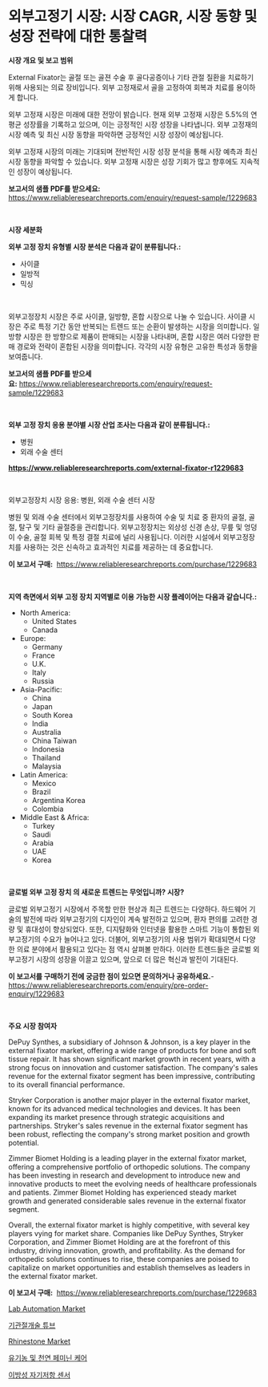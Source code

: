 <p><h1>외부고정기 시장: 시장 CAGR, 시장 동향 및 성장 전략에 대한 통찰력</h1></p><p><strong>시장 개요 및 보고 범위</strong></p>
<p><p>External Fixator는 골절 또는 골젼 수술 후 골다공증이나 기타 관절 질환을 치료하기 위해 사용되는 의료 장비입니다. 외부 고정재로서 골을 고정하여 회복과 치료를 용이하게 합니다.</p><p>외부 고정재 시장은 미래에 대한 전망이 밝습니다. 현재 외부 고정재 시장은 5.5%의 연평균 성장률을 기록하고 있으며, 이는 긍정적인 시장 성장을 나타냅니다. 외부 고정재의 시장 예측 및 최신 시장 동향을 파악하면 긍정적인 시장 성장이 예상됩니다.</p><p>외부 고정재 시장의 미래는 기대되며 전반적인 시장 성장 분석을 통해 시장 예측과 최신 시장 동향을 파악할 수 있습니다. 외부 고정재 시장은 성장 기회가 많고 향후에도 지속적인 성장이 예상됩니다.</p></p>
<p><strong>보고서의 샘플 PDF를 받으세요:</strong> <a href="https://www.reliableresearchreports.com/enquiry/request-sample/1229683">https://www.reliableresearchreports.com/enquiry/request-sample/1229683</a></p>
<p>&nbsp;</p>
<p><strong>시장 세분화</strong></p>
<p><strong>외부 고정 장치 유형별 시장 분석은 다음과 같이 분류됩니다.:</strong></p>
<p><ul><li>사이클</li><li>일방적</li><li>믹싱</li></ul></p>
<p>&nbsp;</p>
<p><p>외부고정장치 시장은 주로 사이클, 일방향, 혼합 시장으로 나눌 수 있습니다. 사이클 시장은 주로 특정 기간 동안 반복되는 트렌드 또는 순환이 발생하는 시장을 의미합니다. 일방향 시장은 한 방향으로 제품이 판매되는 시장을 나타내며, 혼합 시장은 여러 다양한 판매 경로와 전략이 혼합된 시장을 의미합니다. 각각의 시장 유형은 고유한 특성과 동향을 보여줍니다.</p></p>
<p><strong>보고서의 샘플 PDF를 받으세요:</strong>&nbsp;<a href="https://www.reliableresearchreports.com/enquiry/request-sample/1229683">https://www.reliableresearchreports.com/enquiry/request-sample/1229683</a></p>
<p>&nbsp;</p>
<p><strong> 외부 고정 장치 응용 분야별 시장 산업 조사는 다음과 같이 분류됩니다.:</strong></p>
<p><ul><li>병원</li><li>외래 수술 센터</li></ul></p>
<p><strong><a href="https://www.reliableresearchreports.com/external-fixator-r1229683">https://www.reliableresearchreports.com/external-fixator-r1229683</a></strong></p>
<p>&nbsp;</p>
<p><p>외부고정장치 시장 응용: 병원, 외래 수술 센터 시장</p><p>병원 및 외래 수술 센터에서 외부고정장치를 사용하여 수술 및 치료 중 환자의 골절, 골절, 탈구 및 기타 골절증을 관리합니다. 외부고정장치는 외상성 신경 손상, 무릎 및 엉덩이 수술, 골절 회복 및 특정 결절 치료에 널리 사용됩니다. 이러한 시설에서 외부고정장치를 사용하는 것은 신속하고 효과적인 치료를 제공하는 데 중요합니다.</p></p>
<p><strong>이 보고서 구매:</strong>&nbsp; <a href="https://www.reliableresearchreports.com/purchase/1229683">https://www.reliableresearchreports.com/purchase/1229683</a></p>
<p>&nbsp;</p>
<p><strong>지역 측면에서 외부 고정 장치 지역별로 이용 가능한 시장 플레이어는 다음과 같습니다.:</strong></p>
<p><ul>
    <li>
        North America:
        <ul>
            <li>United States</li>
            <li>Canada</li>
        </ul>
    </li>
    <li>
        Europe:
        <ul>
            <li>Germany</li>
            <li>France</li>
            <li>U.K.</li>
            <li>Italy</li>
            <li>Russia</li>
        </ul>
    </li>
    <li>
        Asia-Pacific:
        <ul>
            <li>China</li>
            <li>Japan</li>
            <li>South Korea</li>
            <li>India</li>
            <li>Australia</li>
            <li>China Taiwan</li>
            <li>Indonesia</li>
            <li>Thailand</li>
            <li>Malaysia</li>
        </ul>
    </li>
    <li>
        Latin America:
        <ul>
            <li>Mexico</li>
            <li>Brazil</li>
            <li>Argentina Korea</li>
            <li>Colombia</li>
        </ul>
    </li>
    <li>
        Middle East & Africa:
        <ul>
            <li>Turkey</li>
            <li>Saudi</li>
            <li>Arabia</li>
            <li>UAE</li>
            <li>Korea</li>
        </ul>
    </li>
    </ul></p>
<p>&nbsp;</p>
<p><strong>글로벌 외부 고정 장치 의 새로운 트렌드는 무엇입니까? 시장?</strong></p>
<p><p>글로벌 외부고정기 시장에서 주목할 만한 현상과 최근 트렌드는 다양하다. 하드웨어 기술의 발전에 따라 외부고정기의 디자인이 계속 발전하고 있으며, 환자 편의를 고려한 경량 및 휴대성이 향상되었다. 또한, 디지턈화와 인터넷을 활용한 스마트 기능이 통합된 외부고정기의 수요가 늘어나고 있다. 더불어, 외부고정기의 사용 범위가 확대되면서 다양한 의료 분야에서 활용되고 있다는 점 역시 살펴볼 만하다. 이러한 트렌드들은 글로벌 외부고정기 시장의 성장을 이끌고 있으며, 앞으로 더 많은 혁신과 발전이 기대된다.</p></p>
<p><strong>이 보고서를 구매하기 전에 궁금한 점이 있으면 문의하거나 공유하세요.</strong>- <a href="https://www.reliableresearchreports.com/enquiry/pre-order-enquiry/1229683">https://www.reliableresearchreports.com/enquiry/pre-order-enquiry/1229683</a></p>
<p>&nbsp;</p>
<p><strong>주요 시장 참여자</strong></p>
<p><p>DePuy Synthes, a subsidiary of Johnson & Johnson, is a key player in the external fixator market, offering a wide range of products for bone and soft tissue repair. It has shown significant market growth in recent years, with a strong focus on innovation and customer satisfaction. The company's sales revenue for the external fixator segment has been impressive, contributing to its overall financial performance.</p><p>Stryker Corporation is another major player in the external fixator market, known for its advanced medical technologies and devices. It has been expanding its market presence through strategic acquisitions and partnerships. Stryker's sales revenue in the external fixator segment has been robust, reflecting the company's strong market position and growth potential.</p><p>Zimmer Biomet Holding is a leading player in the external fixator market, offering a comprehensive portfolio of orthopedic solutions. The company has been investing in research and development to introduce new and innovative products to meet the evolving needs of healthcare professionals and patients. Zimmer Biomet Holding has experienced steady market growth and generated considerable sales revenue in the external fixator segment.</p><p>Overall, the external fixator market is highly competitive, with several key players vying for market share. Companies like DePuy Synthes, Stryker Corporation, and Zimmer Biomet Holding are at the forefront of this industry, driving innovation, growth, and profitability. As the demand for orthopedic solutions continues to rise, these companies are poised to capitalize on market opportunities and establish themselves as leaders in the external fixator market.</p></p>
<p><strong>이 보고서 구매:</strong>&nbsp;&nbsp;<a href="https://www.reliableresearchreports.com/purchase/1229683">https://www.reliableresearchreports.com/purchase/1229683</a></p>
<p><p><a href="https://github.com/mahnoor2003/Market-Research-Report-List-3/blob/main/lab-automation-market.md">Lab Automation Market</a></p><p><a href="https://medium.com/@axintepreda1/%ED%8A%B8%EB%9D%BC%EC%BC%80%EC%98%A4%EC%8A%A4%ED%86%A0%EB%AF%B8-%ED%8A%9C%EB%B8%8C-%EC%8B%9C%EC%9E%A5-2031%EB%85%84%EA%B9%8C%EC%A7%80%EC%9D%98-%ED%8A%B8%EB%A0%8C%EB%93%9C-%EC%98%88%EC%B8%A1-%EB%B0%8F-%EA%B2%BD%EC%9F%81-%EB%B6%84%EC%84%9D-5105b8b05473">기관절개술 튜브</a></p><p><a href="https://issuu.com/reportprime-2/docs/rhinestone-market-size-2030.pptx">Rhinestone Market</a></p><p><a href="https://medium.com/@dayanarunolfsdottir/%EC%9C%A0%EA%B8%B0%EB%86%8D-%EB%B0%8F-%EC%9E%90%EC%97%B0-%EC%B9%9C%ED%99%94%EC%A0%81-%EC%97%AC%EC%84%B1%EC%9A%A9%ED%92%88-%EC%8B%9C%EC%9E%A5-%EA%B7%9C%EB%AA%A8-cagr-%EB%8F%99%ED%96%A5-2024-2030-a5cc6d11dd3e">유기농 및 천연 페미닌 케어</a></p><p><a href="https://github.com/vskv4779xr1/Market-Research-Report-List-1/blob/main/413605029246.md">이방성 자기저항 센서</a></p></p>
